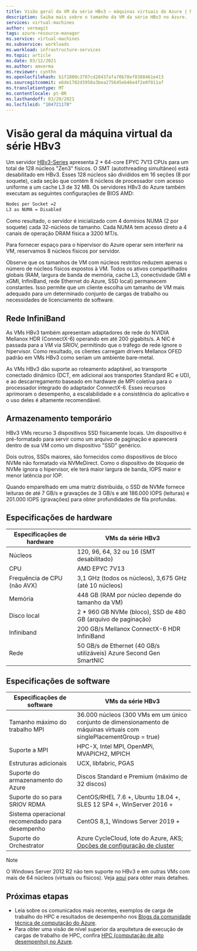 ```yaml
---
title: Visão geral da VM da série HBv3 – máquinas virtuais do Azure | Microsoft Docs
description: Saiba mais sobre o tamanho da VM da série HBv3 no Azure.
services: virtual-machines
author: vermagit
tags: azure-resource-manager
ms.service: virtual-machines
ms.subservice: workloads
ms.workload: infrastructure-services
ms.topic: article
ms.date: 03/12/2021
ms.author: amverma
ms.reviewer: cynthn
ms.openlocfilehash: b1f2800c3787cd28437afa70b78ef8388461e413
ms.sourcegitcommit: e6de1702d3958a3bea275645eb46e4f2e0f011af
ms.translationtype: MT
ms.contentlocale: pt-BR
ms.lasthandoff: 03/20/2021
ms.locfileid: "104721178"
---
```

# <a name="hbv3-series-virtual-machine-overview"></a>Visão geral da máquina virtual da série HBv3 

Um servidor [HBv3-Series](../../hbv3-series.md) apresenta 2 * 64-core EPYC 7V13 CPUs para um total de 128 núcleos "Zen3" físicos. O SMT (autothreading simultâneo) está desabilitado em HBv3. Esses 128 núcleos são divididos em 16 seções (8 por soquete), cada seção que contém 8 núcleos de processador com acesso uniforme a um cache L3 de 32 MB. Os servidores HBv3 do Azure também executam as seguintes configurações de BIOS AMD:

```bash
Nodes per Socket =2
L3 as NUMA = Disabled
```

Como resultado, o servidor é inicializado com 4 domínios NUMA (2 por soquete) cada 32-núcleos de tamanho. Cada NUMA tem acesso direto a 4 canais de operação DRAM física a 3200 MT/s.

Para fornecer espaço para o hipervisor do Azure operar sem interferir na VM, reservamos 8 núcleos físicos por servidor. 

Observe que os tamanhos de VM com núcleos restritos reduzem apenas o número de núcleos físicos expostos à VM. Todos os ativos compartilhados globais (RAM, largura de banda de memória, cache L3, conectividade GMI e xGMI, InfiniBand, rede Ethernet do Azure, SSD local) permanecem constantes. Isso permite que um cliente escolha um tamanho de VM mais adequado para um determinado conjunto de cargas de trabalho ou necessidades de licenciamento de software.

## <a name="infiniband-networking"></a>Rede InfiniBand
As VMs HBv3 também apresentam adaptadores de rede do NVIDIA Mellanox HDR (ConnectX-6) operando em até 200 gigabits/s. A NIC é passada para a VM via SRIOV, permitindo que o tráfego de rede ignore o hipervisor. Como resultado, os clientes carregam drivers Mellanox OFED padrão em VMs HBv3 como seriam um ambiente bare-metal.

As VMs HBv3 dão suporte ao roteamento adaptável, ao transporte conectado dinâmico (DCT, em adicional aos transportes Standard RC e UD), e ao descarregamento baseado em hardware de MPI coletiva para o processador integrado do adaptador ConnectX-6. Esses recursos aprimoram o desempenho, a escalabilidade e a consistência do aplicativo e o uso deles é altamente recomendável.

## <a name="temporary-storage"></a>Armazenamento temporário
HBv3 VMs recurso 3 dispositivos SSD fisicamente locais. Um dispositivo é pré-formatado para servir como um arquivo de paginação e aparecerá dentro de sua VM como um dispositivo "SSD" genérico.

Dois outros, SSDs maiores, são fornecidos como dispositivos de bloco NVMe não formatado via NVMeDirect. Como o dispositivo de bloqueio de NVMe ignora o hipervisor, ele terá maior largura de banda, IOPS maior e menor latência por IOP.

Quando emparelhado em uma matriz distribuída, o SSD de NVMe fornece leituras de até 7 GB/s e gravações de 3 GB/s e até 186.000 IOPS (leituras) e 201.000 IOPS (gravações) para obter profundidades de fila profundas.

## <a name="hardware-specifications"></a>Especificações de hardware 

| Especificações de hardware          | VMs da série HBv3              |
|----------------------------------|----------------------------------|
| Núcleos                            | 120, 96, 64, 32 ou 16 (SMT desabilitado)               | 
| CPU                              | AMD EPYC 7V13                   | 
| Frequência de CPU (não AVX)          | 3,1 GHz (todos os núcleos), 3,675 GHz (até 10 núcleos)    | 
| Memória                           | 448 GB (RAM por núcleo depende do tamanho da VM)         | 
| Disco local                       | 2 * 960 GB NVMe (bloco), SSD de 480 GB (arquivo de paginação) | 
| Infiniband                       | 200 GB/s Mellanox ConnectX-6 HDR InfiniBand | 
| Rede                          | 50 GB/s de Ethernet (40 GB/s utilizáveis) Azure Second Gen SmartNIC | 

## <a name="software-specifications"></a>Especificações de software 

| Especificações de software        | VMs da série HBv3                                            | 
|--------------------------------|-----------------------------------------------------------|
| Tamanho máximo do trabalho MPI               | 36.000 núcleos (300 VMs em um único conjunto de dimensionamento de máquinas virtuais com singlePlacementGroup = true) |
| Suporte a MPI                    | HPC-X, Intel MPI, OpenMPi, MVAPICH2, MPICH  |
| Estruturas adicionais          | UCX, libfabric, PGAS                  |
| Suporte do armazenamento do Azure          | Discos Standard e Premium (máximo de 32 discos)              |
| Suporte do so para SRIOV RDMA      | CentOS/RHEL 7.6 +, Ubuntu 18.04 +, SLES 12 SP4 +, WinServer 2016 +           |
| Sistema operacional recomendado para desempenho | CentOS 8,1, Windows Server 2019 +
| Suporte do Orchestrator           | Azure CycleCloud, lote do Azure, AKS; [Opções de configuração de cluster](../../sizes-hpc.md#cluster-configuration-options)                      | 

> [!NOTE] 
> O Windows Server 2012 R2 não tem suporte no HBv3 e em outras VMs com mais de 64 núcleos (virtuais ou físicos). Veja [aqui](https://docs.microsoft.com/windows-server/virtualization/hyper-v/supported-windows-guest-operating-systems-for-hyper-v-on-windows) para obter mais detalhes.

## <a name="next-steps"></a>Próximas etapas

- Leia sobre os comunicados mais recentes, exemplos de carga de trabalho do HPC e resultados de desempenho nos [Blogs da comunidade técnica de computação do Azure](https://techcommunity.microsoft.com/t5/azure-compute/bg-p/AzureCompute).
- Para obter uma visão de nível superior da arquitetura de execução de cargas de trabalho de HPC, confira [HPC (computação de alto desempenho) no Azure](/azure/architecture/topics/high-performance-computing/).